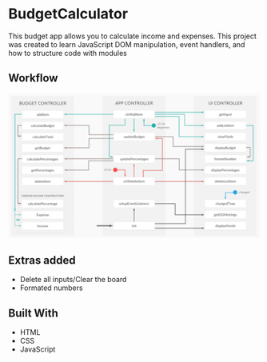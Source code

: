 # BudgetCalculator
This budget app allows you to calculate income and expenses.
This project was created to learn JavaScript DOM manipulation, event handlers, and how to structure code with modules

## Workflow
![Workflow](images/back.png)

## Extras added
* Delete all inputs/Clear the board
* Formated numbers

## Built With
* HTML
* CSS
* JavaScript